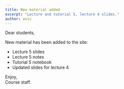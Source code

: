 ```yaml
---
title: New material added
excerpt: "Lecture and tutorial 5, lecture 4 slides."
author: aviv
---
```


Dear students,

New material has been added to the site:
- Lecture 5 slides
- Lecture 5 notes
- Tutorial 5 notebook
- Updated slides for lecture 4

Enjoy,  
Course staff.


